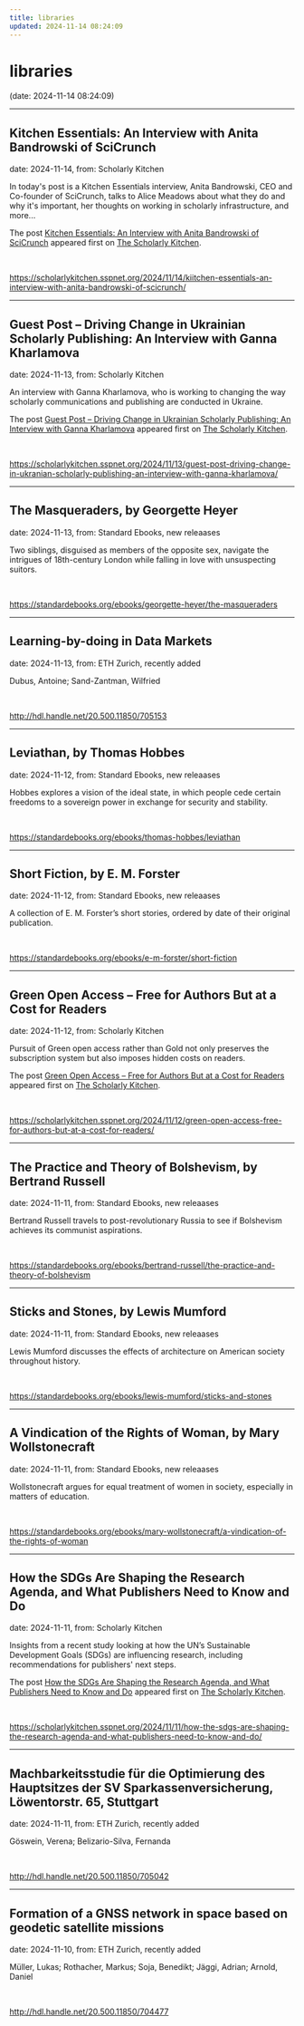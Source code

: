```yaml
---
title: libraries
updated: 2024-11-14 08:24:09
---
```


# libraries

(date: 2024-11-14 08:24:09)

---

## Kitchen Essentials: An Interview with Anita Bandrowski of SciCrunch

date: 2024-11-14, from: Scholarly Kitchen

<p>In today's post is a Kitchen Essentials interview, Anita Bandrowski, CEO and Co-founder of SciCrunch, talks to Alice Meadows about what they do and why it's important, her thoughts on  working in scholarly infrastructure, and more...</p>
<p>The post <a href="https://scholarlykitchen.sspnet.org/2024/11/14/kiitchen-essentials-an-interview-with-anita-bandrowski-of-scicrunch/">Kitchen Essentials: An Interview with Anita Bandrowski of SciCrunch</a> appeared first on <a href="https://scholarlykitchen.sspnet.org">The Scholarly Kitchen</a>.</p>
 

<br> 

<https://scholarlykitchen.sspnet.org/2024/11/14/kiitchen-essentials-an-interview-with-anita-bandrowski-of-scicrunch/>

---

## Guest Post – Driving Change in Ukrainian Scholarly Publishing: An Interview with Ganna Kharlamova

date: 2024-11-13, from: Scholarly Kitchen

<p>An interview with Ganna Kharlamova, who is working to changing the way scholarly communications and publishing are conducted in Ukraine.</p>
<p>The post <a href="https://scholarlykitchen.sspnet.org/2024/11/13/guest-post-driving-change-in-ukranian-scholarly-publishing-an-interview-with-ganna-kharlamova/">Guest Post – Driving Change in Ukrainian Scholarly Publishing: An Interview with Ganna Kharlamova</a> appeared first on <a href="https://scholarlykitchen.sspnet.org">The Scholarly Kitchen</a>.</p>
 

<br> 

<https://scholarlykitchen.sspnet.org/2024/11/13/guest-post-driving-change-in-ukranian-scholarly-publishing-an-interview-with-ganna-kharlamova/>

---

## The Masqueraders, by Georgette Heyer

date: 2024-11-13, from: Standard Ebooks, new releaases

Two siblings, disguised as members of the opposite sex, navigate the intrigues of 18th-century London while falling in love with unsuspecting suitors. 

<br> 

<https://standardebooks.org/ebooks/georgette-heyer/the-masqueraders>

---

## Learning-by-doing in Data Markets

date: 2024-11-13, from: ETH Zurich, recently added

Dubus, Antoine; Sand-Zantman, Wilfried 

<br> 

<http://hdl.handle.net/20.500.11850/705153>

---

## Leviathan, by Thomas Hobbes

date: 2024-11-12, from: Standard Ebooks, new releaases

Hobbes explores a vision of the ideal state, in which people cede certain freedoms to a sovereign power in exchange for security and stability. 

<br> 

<https://standardebooks.org/ebooks/thomas-hobbes/leviathan>

---

## Short Fiction, by E. M. Forster

date: 2024-11-12, from: Standard Ebooks, new releaases

A collection of E. M. Forster’s short stories, ordered by date of their original publication. 

<br> 

<https://standardebooks.org/ebooks/e-m-forster/short-fiction>

---

## Green Open Access – Free for Authors But at a Cost for Readers

date: 2024-11-12, from: Scholarly Kitchen

<p>Pursuit of Green open access rather than Gold not only preserves the subscription system but also imposes hidden costs on readers.</p>
<p>The post <a href="https://scholarlykitchen.sspnet.org/2024/11/12/green-open-access-free-for-authors-but-at-a-cost-for-readers/">Green Open Access &#8211; Free for Authors But at a Cost for Readers</a> appeared first on <a href="https://scholarlykitchen.sspnet.org">The Scholarly Kitchen</a>.</p>
 

<br> 

<https://scholarlykitchen.sspnet.org/2024/11/12/green-open-access-free-for-authors-but-at-a-cost-for-readers/>

---

## The Practice and Theory of Bolshevism, by Bertrand Russell

date: 2024-11-11, from: Standard Ebooks, new releaases

Bertrand Russell travels to post-revolutionary Russia to see if Bolshevism achieves its communist aspirations. 

<br> 

<https://standardebooks.org/ebooks/bertrand-russell/the-practice-and-theory-of-bolshevism>

---

## Sticks and Stones, by Lewis Mumford

date: 2024-11-11, from: Standard Ebooks, new releaases

Lewis Mumford discusses the effects of architecture on American society throughout history. 

<br> 

<https://standardebooks.org/ebooks/lewis-mumford/sticks-and-stones>

---

## A Vindication of the Rights of Woman, by Mary Wollstonecraft

date: 2024-11-11, from: Standard Ebooks, new releaases

Wollstonecraft argues for equal treatment of women in society, especially in matters of education. 

<br> 

<https://standardebooks.org/ebooks/mary-wollstonecraft/a-vindication-of-the-rights-of-woman>

---

## How the SDGs Are Shaping the Research Agenda, and What Publishers Need to Know and Do

date: 2024-11-11, from: Scholarly Kitchen

<p>Insights from a recent study looking at how the UN’s Sustainable Development Goals (SDGs) are influencing research, including recommendations for publishers' next steps.</p>
<p>The post <a href="https://scholarlykitchen.sspnet.org/2024/11/11/how-the-sdgs-are-shaping-the-research-agenda-and-what-publishers-need-to-know-and-do/">How the SDGs Are Shaping the Research Agenda, and What Publishers Need to Know and Do</a> appeared first on <a href="https://scholarlykitchen.sspnet.org">The Scholarly Kitchen</a>.</p>
 

<br> 

<https://scholarlykitchen.sspnet.org/2024/11/11/how-the-sdgs-are-shaping-the-research-agenda-and-what-publishers-need-to-know-and-do/>

---

## Machbarkeitsstudie für die Optimierung des Hauptsitzes der SV Sparkassenversicherung, Löwentorstr. 65, Stuttgart

date: 2024-11-11, from: ETH Zurich, recently added

Göswein, Verena; Belizario-Silva, Fernanda 

<br> 

<http://hdl.handle.net/20.500.11850/705042>

---

## Formation of a GNSS network in space based on geodetic satellite missions

date: 2024-11-10, from: ETH Zurich, recently added

Müller, Lukas; Rothacher, Markus; Soja, Benedikt; Jäggi, Adrian; Arnold, Daniel 

<br> 

<http://hdl.handle.net/20.500.11850/704477>

